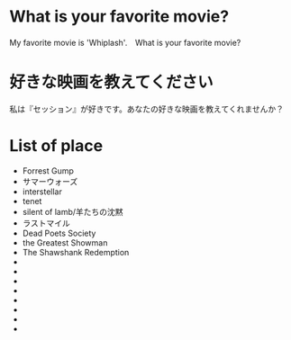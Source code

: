 # What is your favorite movie?
My favorite movie is 'Whiplash'.　What is your favorite movie?

# 好きな映画を教えてください
私は『セッション』が好きです。あなたの好きな映画を教えてくれませんか？

# List of place
- Forrest Gump
- サマーウォーズ
- interstellar
- tenet
- silent of lamb/羊たちの沈黙
- ラストマイル
- Dead Poets Society
- the Greatest Showman
- The Shawshank Redemption
-
-
-
-
-
-
-
-
